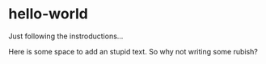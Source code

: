# hello-world

Just following the instroductions...

Here is some space to add an stupid text.
So why not writing some rubish?
